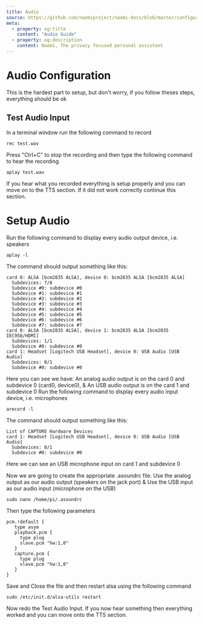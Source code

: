 ```yaml
---
title: Audio
source: https://github.com/naomiproject/naomi-docs/blob/master/configuration/audio.md
meta:
  - property: og:title
    content: "Audio Guide"
  - property: og:description
    content: Naomi, The privacy focused personal assistant
---
```


# Audio Configuration

This is the hardest part to setup, but don't worry, if you follow theses steps, everything should be ok

## Test Audio Input

In a terminal window run the following command to record

```console
rec test.wav
```

Press "Ctrl+C" to stop the recording and then type the following command to hear the recording

```console
aplay test.wav
```

If you hear what you recorded everything is setup properly and you can move on to the TTS section. If it did not work correctly continue this section.

# Setup Audio

Run the following command to display every audio output device, i.e. speakers

```console
aplay -l
```

The command should output something like this:

```console
card 0: ALSA [bcm2835 ALSA], device 0: bcm2835 ALSA [bcm2835 ALSA]
  Subdevices: 7/8
  Subdevice #0: subdevice #0
  Subdevice #1: subdevice #1
  Subdevice #2: subdevice #2
  Subdevice #3: subdevice #3
  Subdevice #4: subdevice #4
  Subdevice #5: subdevice #5
  Subdevice #6: subdevice #6
  Subdevice #7: subdevice #7
card 0: ALSA [bcm2835 ALSA], device 1: bcm2835 ALSA [bcm2835 IEC958/HDMI]
  Subdevices: 1/1
  Subdevice #0: subdevice #0
card 1: Headset [Logitech USB Headset], device 0: USB Audio [USB Audio]
  Subdevices: 0/1
  Subdevice #0: subdevice #0
```

Here you can see we have: An analog audio output is on the card 0 and subdevice 0 (card0, device0), & An USB audio output is on the card 1 and subdevice 0
Run the following command to display every audio input device, i.e. microphones

```console
arecord -l
```

The command should output something like this:

```console
List of CAPTURE Hardware Devices
card 1: Headset [Logitech USB Headset], device 0: USB Audio [USB Audio]
  Subdevices: 0/1
  Subdevice #0: subdevice #0
```

Here we can see an USB microphone input on card 1 and subdevice 0

Now we are going to create the appropriate .asoundrc file. Use the analog output as our audio output (speakers on the jack port) & Use the USB input as our audio input (microphone on the USB)

```console
sudo nano /home/pi/.asoundrc
```

Then type the following parameters

```console
pcm.!default {
   type asym
   playback.pcm {
     type plug
     slave.pcm "hw:1,0"
   }
   capture.pcm {
     type plug
     slave.pcm "hw:1,0"
   }
}
```

Save and Close the file and then restart alsa using the following command

```console
sudo /etc/init.d/alsa-utils restart
```

Now redo the Test Audio Input. If you now hear something then everything worked and you can move onto the TTS section.

<DocPreviousVersions/>
<EditPageLink/>
